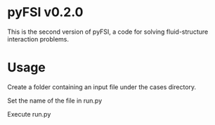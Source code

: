 # pyFSI v0.2.0

This is the second version of pyFSI, a code for solving fluid-structure interaction problems.

# Usage

Create a folder containing an input file under the cases directory.

Set the name of the file in run.py

Execute run.py
